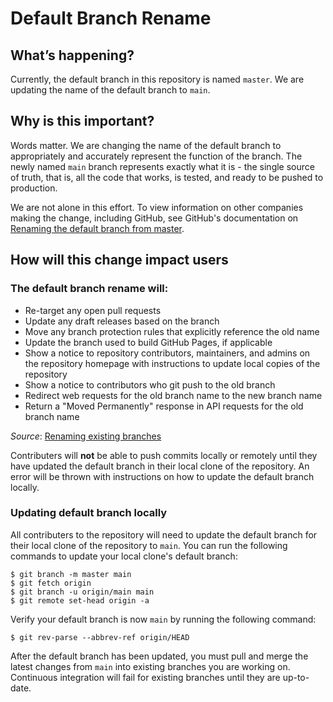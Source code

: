 # Default Branch Rename

## What’s happening?
Currently, the default branch in this repository is named `master`. We are updating the name of the default branch to `main`.

## Why is this important?
Words matter. We are changing the name of the default branch to appropriately and accurately represent the function of the branch. The newly named `main` branch represents exactly what it is - the single source of truth, that is, all the code that works, is tested, and ready to be pushed to production.

We are not alone in this effort. To view information on other companies making the change, including GitHub, see GitHub's documentation on [Renaming the default branch from master](https://github.com/github/renaming#renaming-the-default-branch-from-master).

## How will this change impact users

### The default branch rename will:
- Re-target any open pull requests
- Update any draft releases based on the branch
- Move any branch protection rules that explicitly reference the old name
- Update the branch used to build GitHub Pages, if applicable
- Show a notice to repository contributors, maintainers, and admins on the repository homepage with instructions to update local copies of the repository
- Show a notice to contributors who git push to the old branch
- Redirect web requests for the old branch name to the new branch name
- Return a "Moved Permanently" response in API requests for the old branch name

_Source_: [Renaming existing branches](https://github.com/github/renaming#renaming-existing-branches)

Contributers will **not** be able to push commits locally or remotely until they have updated the default branch in their local clone of the repository. An error will be thrown with instructions on how to update the default branch locally.

### Updating default branch locally
All contributers to the repository will need to update the default branch for their local clone of the repository to `main`. You can run the following commands to update your local clone's default branch:
```
$ git branch -m master main
$ git fetch origin
$ git branch -u origin/main main
$ git remote set-head origin -a
```
Verify your default branch is now `main` by running the following command:
```
$ git rev-parse --abbrev-ref origin/HEAD
```

After the default branch has been updated, you must pull and merge the latest changes from `main` into existing branches you are working on. Continuous integration will fail for existing branches until they are up-to-date.
